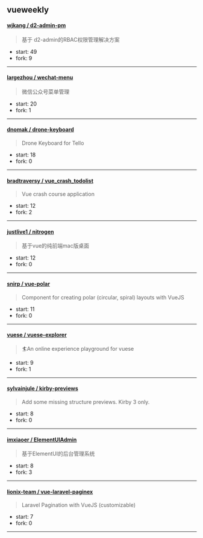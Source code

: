 ## vueweekly

#### [wjkang / d2-admin-pm](https://github.com/wjkang/d2-admin-pm)

> 基于 d2-admin的RBAC权限管理解决方案

+ start: 49
+ fork: 9

----


#### [largezhou / wechat-menu](https://github.com/largezhou/wechat-menu)

> 微信公众号菜单管理

+ start: 20
+ fork: 1

----


#### [dnomak / drone-keyboard](https://github.com/dnomak/drone-keyboard)

> Drone Keyboard for Tello

+ start: 18
+ fork: 0

----


#### [bradtraversy / vue_crash_todolist](https://github.com/bradtraversy/vue_crash_todolist)

> Vue crash course application

+ start: 12
+ fork: 2

----


#### [justlive1 / nitrogen](https://github.com/justlive1/nitrogen)

> 基于vue的纯前端mac版桌面

+ start: 12
+ fork: 0

----


#### [snirp / vue-polar](https://github.com/snirp/vue-polar)

> Component for creating polar (circular, spiral) layouts with VueJS

+ start: 11
+ fork: 0

----


#### [vuese / vuese-explorer](https://github.com/vuese/vuese-explorer)

> 🏄An online experience playground for vuese

+ start: 9
+ fork: 1

----


#### [sylvainjule / kirby-previews](https://github.com/sylvainjule/kirby-previews)

> Add some missing structure previews. Kirby 3 only.

+ start: 8
+ fork: 0

----


#### [imxiaoer / ElementUIAdmin](https://github.com/imxiaoer/ElementUIAdmin)

> 基于ElementUI的后台管理系统

+ start: 8
+ fork: 3

----


#### [lionix-team / vue-laravel-paginex](https://github.com/lionix-team/vue-laravel-paginex)

> Laravel Pagination with VueJS (customizable)

+ start: 7
+ fork: 0

----

